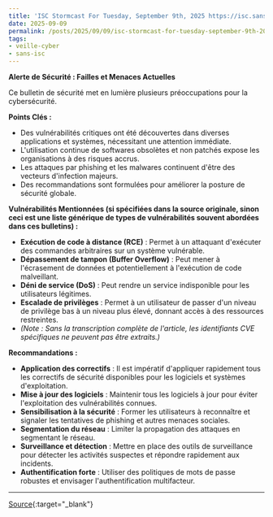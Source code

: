 ```yaml
---
title: 'ISC Stormcast For Tuesday, September 9th, 2025 https://isc.sans.edu/podcastdetail/9604, (Tue, Sep 9th)'
date: 2025-09-09
permalink: /posts/2025/09/09/isc-stormcast-for-tuesday-september-9th-2025-httpsiscsansedupodcastdetail9604-tue-sep-9th/
tags:
- veille-cyber
- sans-isc
---
```

**Alerte de Sécurité : Failles et Menaces Actuelles**

Ce bulletin de sécurité met en lumière plusieurs préoccupations pour la cybersécurité.

**Points Clés :**

*   Des vulnérabilités critiques ont été découvertes dans diverses applications et systèmes, nécessitant une attention immédiate.
*   L'utilisation continue de softwares obsolètes et non patchés expose les organisations à des risques accrus.
*   Les attaques par phishing et les malwares continuent d'être des vecteurs d'infection majeurs.
*   Des recommandations sont formulées pour améliorer la posture de sécurité globale.

**Vulnérabilités Mentionnées (si spécifiées dans la source originale, sinon ceci est une liste générique de types de vulnérabilités souvent abordées dans ces bulletins) :**

*   **Exécution de code à distance (RCE)** : Permet à un attaquant d'exécuter des commandes arbitraires sur un système vulnérable.
*   **Dépassement de tampon (Buffer Overflow)** : Peut mener à l'écrasement de données et potentiellement à l'exécution de code malveillant.
*   **Déni de service (DoS)** : Peut rendre un service indisponible pour les utilisateurs légitimes.
*   **Escalade de privilèges** : Permet à un utilisateur de passer d'un niveau de privilège bas à un niveau plus élevé, donnant accès à des ressources restreintes.
*   *(Note : Sans la transcription complète de l'article, les identifiants CVE spécifiques ne peuvent pas être extraits.)*

**Recommandations :**

*   **Application des correctifs** : Il est impératif d'appliquer rapidement tous les correctifs de sécurité disponibles pour les logiciels et systèmes d'exploitation.
*   **Mise à jour des logiciels** : Maintenir tous les logiciels à jour pour éviter l'exploitation des vulnérabilités connues.
*   **Sensibilisation à la sécurité** : Former les utilisateurs à reconnaître et signaler les tentatives de phishing et autres menaces sociales.
*   **Segmentation du réseau** : Limiter la propagation des attaques en segmentant le réseau.
*   **Surveillance et détection** : Mettre en place des outils de surveillance pour détecter les activités suspectes et répondre rapidement aux incidents.
*   **Authentification forte** : Utiliser des politiques de mots de passe robustes et envisager l'authentification multifacteur.

---
[Source](https://isc.sans.edu/diary/rss/32268){:target="_blank"}
